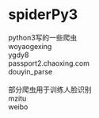 # spiderPy3
python3写的一些爬虫</br>
woyaogexing</br>
ygdy8</br>
passport2.chaoxing.com</br>
douyin_parse</br>
</br>
部分爬虫用于训练人脸识别</br>
mzitu</br>
weibo</br>
